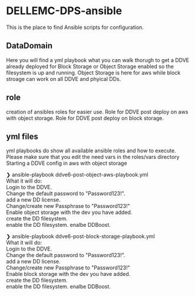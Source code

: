 # DELLEMC-DPS-ansible 

This is the place to find Ansible scripts for configuration.
## DataDomain

Here you will find a yml playbook what you can walk thorugh to get a DDVE already deployed for Block Storage or Object Storage enabled so the filesystem is up and running. Object Storage is here for aws while block stroage can work on all DDVE and phyical DDs.
## role
creation of ansibles roles for easier use. 
Role for DDVE post deploy on aws with object storage. 
Role for DDVE post deploy on block storage.   

 ## yml files
 yml playbooks do show all available ansible roles and how to execute. Please make sure that you edit the need vars in the roles/vars directory  
 Starting a DDVE config in aws with object storage 
 
❯ ansible-playbook ddve6-post-object-aws-playbook.yml  
What it will do:   
Login to the DDVE.   
Change the default password to "Password123!".     
add a new DD license.  
Change/create new Passphrase to "Password123!"  
Enable object storage with the dev you have added.  
create the DD filesystem.   
enable the DD filesystem. 
enalbe DDBoost.  

❯ ansible-playbook ddve6-post-block-storage-playbook.yml   
What it will do:   
Login to the DDVE.   
Change the default password to "Password123!".     
add a new DD license.  
Change/create new Passphrase to "Password123!"  
Enable block storage with the dev you have added.  
create the DD filesystem.   
enable the DD filesystem. 
enalbe DDBoost.  

